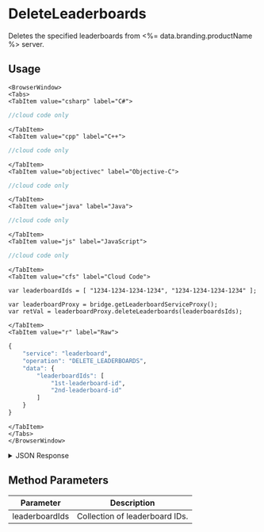 # DeleteLeaderboards

Deletes the specified leaderboards from <%= data.branding.productName %> server.

<PartialServop service_name="leaderboard" operation_name="DELETE_LEADERBOARDS" />

## Usage

```mdx-code-block
<BrowserWindow>
<Tabs>
<TabItem value="csharp" label="C#">
```

```csharp
//cloud code only
```

```mdx-code-block
</TabItem>
<TabItem value="cpp" label="C++">
```

```cpp
//cloud code only
```

```mdx-code-block
</TabItem>
<TabItem value="objectivec" label="Objective-C">
```

```objectivec
//cloud code only
```

```mdx-code-block
</TabItem>
<TabItem value="java" label="Java">
```

```java
//cloud code only
```

```mdx-code-block
</TabItem>
<TabItem value="js" label="JavaScript">
```

```javascript
//cloud code only
```

```mdx-code-block
</TabItem>
<TabItem value="cfs" label="Cloud Code">
```

```cfscript
var leaderboardIds = [ "1234-1234-1234-1234", "1234-1234-1234-1234" ];

var leaderboardProxy = bridge.getLeaderboardServiceProxy();
var retVal = leaderboardProxy.deleteLeaderboards(leaderboardsIds);
```

```mdx-code-block
</TabItem>
<TabItem value="r" label="Raw">
```

```r
{
	"service": "leaderboard",
	"operation": "DELETE_LEADERBOARDS",
	"data": {
		"leaderboardIds": [
			"1st-leaderboard-id",
			"2nd-leaderboard-id"
		]
	}
}
```

```mdx-code-block
</TabItem>
</Tabs>
</BrowserWindow>
```

<details>
<summary>JSON Response</summary>

```json
{
    "status": 200,
    "data": {
        "deletedLeaderboardCount": 2,
        "message": "2 record(s) deleted successfully."
    }
}
```
</details>

## Method Parameters
Parameter | Description
--------- | -----------
leaderboardIds | Collection of leaderboard IDs.


